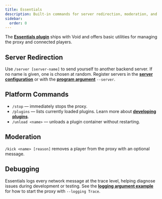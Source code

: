 ```yaml
---
title: Essentials
description: Built-in commands for server redirection, moderation, and debugging.
sidebar:
  order: 0
---
```


The [**Essentials plugin**](https://github.com/caunt/Void/tree/main/src/Plugins/Essentials) ships with Void and offers basic utilities for managing the proxy and connected players.

## Server Redirection

Use `/server [server-name]` to send yourself to another backend server. If no name is given, one is chosen at random. Register servers in the [**server configuration**](/docs/configuration/in-file/#proxy) or with the [**program argument**](/docs/configuration/program-arguments#servers) `--server`.

## Platform Commands

- `/stop` — immediately stops the proxy.
- `/plugins` — lists currently loaded plugins. Learn more about [**developing plugins**](/docs/developing-plugins/development-kit/).
- `/unload <name>` — unloads a plugin container without restarting.

## Moderation

`/kick <name> [reason]` removes a player from the proxy with an optional message.

## Debugging

Essentials logs every network message at the trace level, helping diagnose issues during development or testing. See the [**logging argument example**](/docs/configuration/program-arguments/#logging) for how to start the proxy with `--logging Trace`.
